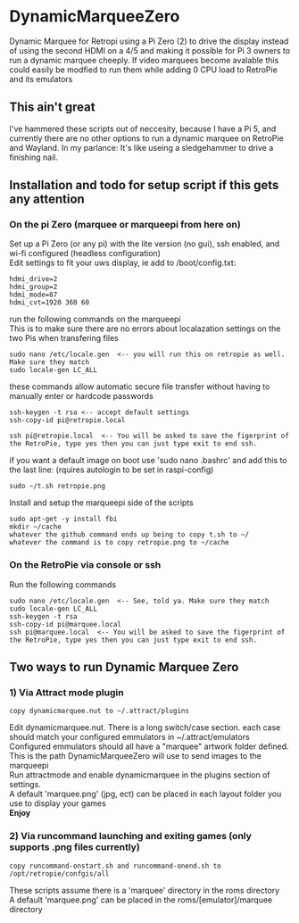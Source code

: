# DynamicMarqueeZero
Dynamic Marquee for Retropi using a Pi Zero (2) to drive the display instead of using the second HDMI on a 4/5 and making it possible for Pi 3 owners to run a dynamic marquee cheeply.  If video marquees become avalable this could easily be modfied to run them while adding 0 CPU load to RetroPie and its emulators

## This ain't great
I've hammered these scripts out of neccesity, because I have a Pi 5, and currently there are no other options to run a dynamic marquee on RetroPie and Wayland.  In my parlance: It's like useing a sledgehammer to drive a finishing nail.

## Installation and todo for setup script if this gets any attention
### On the pi Zero (marquee or marqueepi from here on)
Set up a Pi Zero (or any pi) with the lite version (no gui), ssh enabled, and wi-fi configured (headless configuration) <br>
Edit settings to fit your uws display, ie add to /boot/config.txt:
```
hdmi_drive=2
hdmi_group=2
hdmi_mode=87
hdmi_cvt=1920 360 60
```
run the following commands on the marqueepi<br>
This is to make sure there are no errors about localazation settings on the two Pis when transfering files
```
sudo nano /etc/locale.gen  <-- you will run this on retropie as well. Make sure they match
sudo locale-gen LC_ALL
```

these commands allow automatic secure file transfer without having to manually enter or hardcode passwords
```
ssh-keygen -t rsa <-- accept default settings
ssh-copy-id pi@retropie.local

ssh pi@retropie.local  <-- You will be asked to save the figerprint of the RetroPie, type yes then you can just type exit to end ssh.
```
if you want a default image on boot use 'sudo nano .bashrc' and add this to the last line:  (rquires autologin to be set in raspi-config)
```
sudo ~/t.sh retropie.png
```

Install and setup the marqueepi side of the scripts
```
sudo apt-get -y install fbi
mkdir ~/cache
whatever the github command ends up being to copy t.sh to ~/
whatever the command is to copy retropie.png to ~/cache
```

### On the RetroPie via console or ssh
Run the following commands
```
sudo nano /etc/locale.gen  <-- See, told ya. Make sure they match
sudo locale-gen LC_ALL
ssh-keygen -t rsa
ssh-copy-id pi@marquee.local
ssh pi@marquee.local  <-- You will be asked to save the figerprint of the RetroPie, type yes then you can just type exit to end ssh.
```

## Two ways to run Dynamic Marquee Zero
### 1)  Via Attract mode plugin
```
copy dynamicmarquee.nut to ~/.attract/plugins
```
Edit dynamicmarquee.nut.  There is a long switch/case section.  each case should match your configured emmulators in ~/.attract/emulators<br>
Configured emmulators should all have a "marquee" artwork folder defined.  This is the path DynamicMarqueeZero will use to send images to the marqueepi<br>
Run attractmode and enable dynamicmarquee in the plugins section of settings.<br>
A default 'marquee.png' (jpg, ect) can be placed in each layout folder you use to display your games<br>
<B>Enjoy</B>

### 2) Via runcommand launching and exiting games (only supports .png files currently)
```
copy runcommand-onstart.sh and runcommand-onend.sh to /opt/retropie/confgis/all
```
These scripts assume there is a 'marquee' directory in the roms directory<br>
A default 'marquee.png' can be placed in the roms/[emulator]/marquee directory
